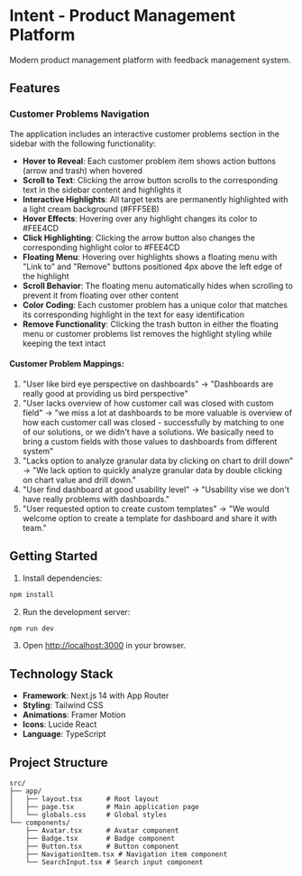 # Intent - Product Management Platform

Modern product management platform with feedback management system.

## Features

### Customer Problems Navigation
The application includes an interactive customer problems section in the sidebar with the following functionality:

- **Hover to Reveal**: Each customer problem item shows action buttons (arrow and trash) when hovered
- **Scroll to Text**: Clicking the arrow button scrolls to the corresponding text in the sidebar content and highlights it
- **Interactive Highlights**: All target texts are permanently highlighted with a light cream background (#FFF5EB)
- **Hover Effects**: Hovering over any highlight changes its color to #FEE4CD
- **Click Highlighting**: Clicking the arrow button also changes the corresponding highlight color to #FEE4CD
- **Floating Menu**: Hovering over highlights shows a floating menu with "Link to" and "Remove" buttons positioned 4px above the left edge of the highlight
- **Scroll Behavior**: The floating menu automatically hides when scrolling to prevent it from floating over other content
- **Color Coding**: Each customer problem has a unique color that matches its corresponding highlight in the text for easy identification
- **Remove Functionality**: Clicking the trash button in either the floating menu or customer problems list removes the highlight styling while keeping the text intact

#### Customer Problem Mappings:
1. "User like bird eye perspective on dashboards" → "Dashboards are really good at providing us bird perspective"
2. "User lacks overview of how customer call was closed with custom field" → "we miss a lot at dashboards to be more valuable is overview of how each customer call was closed - successfully by matching to one of our solutions, or we didn't have a solutions. We basically need to bring a custom fields with those values to dashboards from different system"
3. "Lacks option to analyze granular data by clicking on chart to drill down" → "We lack option to quickly analyze granular data by double clicking on chart value and drill down."
4. "User find dashboard at good usability level" → "Usability vise we don't have really problems with dashboards."
5. "User requested option to create custom templates" → "We would welcome option to create a template for dashboard and share it with team."

## Getting Started

1. Install dependencies:
```bash
npm install
```

2. Run the development server:
```bash
npm run dev
```

3. Open [http://localhost:3000](http://localhost:3000) in your browser.

## Technology Stack

- **Framework**: Next.js 14 with App Router
- **Styling**: Tailwind CSS
- **Animations**: Framer Motion
- **Icons**: Lucide React
- **Language**: TypeScript

## Project Structure

```
src/
├── app/
│   ├── layout.tsx      # Root layout
│   ├── page.tsx        # Main application page
│   └── globals.css     # Global styles
└── components/
    ├── Avatar.tsx      # Avatar component
    ├── Badge.tsx       # Badge component
    ├── Button.tsx      # Button component
    ├── NavigationItem.tsx # Navigation item component
    └── SearchInput.tsx # Search input component
```

